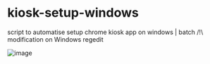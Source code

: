 # kiosk-setup-windows
script to automatise setup chrome kiosk app on windows | batch /!\ modification on Windows regedit

![image](https://user-images.githubusercontent.com/76016204/138119117-2448b9a6-85d4-46ca-a20b-1bcfc28d91f8.png)
